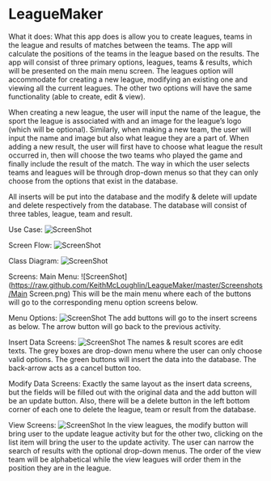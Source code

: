 # LeagueMaker

What it does:
What this app does is allow you to create leagues, teams in the league and results of matches between the teams. The app will calculate the positions of the teams in the league based on the results. The app will consist of three primary options, leagues, teams & results, which will be presented on the main menu screen. The leagues option will accommodate for creating a new league, modifying an existing one and viewing all the current leagues. The other two options will have the same functionality (able to create, edit & view). 

When creating a new league, the user will input the name of the league, the sport the league is associated with and an image for the league’s logo (which will be optional). Similarly, when making a new team, the user will input the name and image but also what league they are a part of. When adding a new result, the user will first have to choose what league the result occurred in, then will choose the two teams who played the game and finally include the result of the match. The way in which the user selects teams and leagues will be through drop-down menus so that they can only choose from the options that exist in the database.

All inserts will be put into the database and the modify & delete will update and delete respectively from the database. The database will consist of three tables, league, team and result.

Use Case:
![ScreenShot](https://raw.github.com/KeithMcLoughlin/LeagueMaker/master/Screenshots/useCase.png)

Screen Flow:
![ScreenShot](https://raw.github.com/KeithMcLoughlin/LeagueMaker/master/Screenshots/screenflow.png)

Class Diagram: 
![ScreenShot](https://raw.github.com/KeithMcLoughlin/LeagueMaker/master/Screenshots/classDiagram.png)

Screens:
Main Menu:
![ScreenShot](https://raw.github.com/KeithMcLoughlin/LeagueMaker/master/Screenshots/Main Screen.png)
This will be the main menu where each of the buttons will go to the corresponding menu option screens below.

Menu Options:
![ScreenShot](https://raw.github.com/KeithMcLoughlin/LeagueMaker/master/Screenshots/options.png)
The add buttons will go to the insert screens as below. The arrow button will go back to the previous activity.

Insert Data Screens:
![ScreenShot](https://raw.github.com/KeithMcLoughlin/LeagueMaker/master/Screenshots/inserts.png)
The names & result scores are edit texts. The grey boxes are drop-down menu where the user can only choose valid options. The green buttons will insert the data into the database. The back-arrow acts as a cancel button too.

Modify Data Screens:
Exactly the same layout as the insert data screens, but the fields will be filled out with the original data and the add button will be an update button. Also, there will be a delete button in the left bottom corner of each one to delete the league, team or result from the database.

View Screens:
![ScreenShot](https://raw.github.com/KeithMcLoughlin/LeagueMaker/master/Screenshots/views.png)
In the view leagues, the modify button will bring user to the update league activity but for the other two, clicking on the list item will bring the user to the update activity. The user can narrow the search of results with the optional drop-down menus. The order of the view team will be alphabetical while the view leagues will order them in the position they are in the league.

